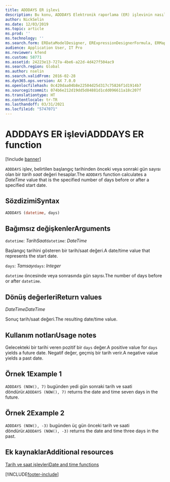 ```yaml
---
title: ADDDAYS ER işlevi
description: Bu konu, ADDDAYS Elektronik raporlama (ER) işlevinin nasıl kullanıldığı hakkında bilgi sağlar.
author: NickSelin
ms.date: 12/03/2019
ms.topic: article
ms.prod: ''
ms.technology: ''
ms.search.form: ERDataModelDesigner, ERExpressionDesignerFormula, ERMappedFormatDesigner, ERModelMappingDesigner
audience: Application User, IT Pro
ms.reviewer: kfend
ms.custom: 58771
ms.assetid: 24223e13-727a-4be6-a22d-4d427f504ac9
ms.search.region: Global
ms.author: nselin
ms.search.validFrom: 2016-02-28
ms.dyn365.ops.version: AX 7.0.0
ms.openlocfilehash: 0c420daa04b8e22504d25d317c75826f1d1914b7
ms.sourcegitcommit: 074b6e212d19dd5d84881d1cdd096611a18c207f
ms.translationtype: HT
ms.contentlocale: tr-TR
ms.lasthandoff: 03/31/2021
ms.locfileid: "5747071"
---
```

# <a name="adddays-er-function"></a><span data-ttu-id="b6aeb-103">ADDDAYS ER işlevi</span><span class="sxs-lookup"><span data-stu-id="b6aeb-103">ADDDAYS ER function</span></span>

[!include [banner](../includes/banner.md)]

<span data-ttu-id="b6aeb-104">`ADDDAYS` işlev, belirtilen başlangıç tarihinden önceki veya sonraki gün sayısı olan bir *tarih saat* değeri hesaplar.</span><span class="sxs-lookup"><span data-stu-id="b6aeb-104">The `ADDDAYS` function calculates a *DateTime* value that is the specified number of days before or after a specified start date.</span></span>

## <a name="syntax"></a><span data-ttu-id="b6aeb-105">Sözdizimi</span><span class="sxs-lookup"><span data-stu-id="b6aeb-105">Syntax</span></span>

```vb
ADDDAYS (datetime, days)
```

## <a name="arguments"></a><span data-ttu-id="b6aeb-106">Bağımsız değişkenler</span><span class="sxs-lookup"><span data-stu-id="b6aeb-106">Arguments</span></span>

<span data-ttu-id="b6aeb-107">`datetime`: *TarihSaat*</span><span class="sxs-lookup"><span data-stu-id="b6aeb-107">`datetime`: *DateTime*</span></span>

<span data-ttu-id="b6aeb-108">Başlangıç tarihini gösteren bir tarih/saat değeri.</span><span class="sxs-lookup"><span data-stu-id="b6aeb-108">A date/time value that represents the start date.</span></span>

<span data-ttu-id="b6aeb-109">`days`: *Tamsayı*</span><span class="sxs-lookup"><span data-stu-id="b6aeb-109">`days`: *Integer*</span></span>

<span data-ttu-id="b6aeb-110">`datetime` öncesinde veya sonrasında gün sayısı.</span><span class="sxs-lookup"><span data-stu-id="b6aeb-110">The number of days before or after `datetime`.</span></span>

## <a name="return-values"></a><span data-ttu-id="b6aeb-111">Dönüş değerleri</span><span class="sxs-lookup"><span data-stu-id="b6aeb-111">Return values</span></span>

<span data-ttu-id="b6aeb-112">*DateTime*</span><span class="sxs-lookup"><span data-stu-id="b6aeb-112">*DateTime*</span></span>

<span data-ttu-id="b6aeb-113">Sonuç tarih/saat değeri.</span><span class="sxs-lookup"><span data-stu-id="b6aeb-113">The resulting date/time value.</span></span>

## <a name="usage-notes"></a><span data-ttu-id="b6aeb-114">Kullanım notları</span><span class="sxs-lookup"><span data-stu-id="b6aeb-114">Usage notes</span></span>

<span data-ttu-id="b6aeb-115">Gelecekteki bir tarihi veren pozitif bir `days` değer.</span><span class="sxs-lookup"><span data-stu-id="b6aeb-115">A positive value for `days` yields a future date.</span></span> <span data-ttu-id="b6aeb-116">Negatif değer, geçmiş bir tarih verir.</span><span class="sxs-lookup"><span data-stu-id="b6aeb-116">A negative value yields a past date.</span></span>

## <a name="example-1"></a><span data-ttu-id="b6aeb-117">Örnek 1</span><span class="sxs-lookup"><span data-stu-id="b6aeb-117">Example 1</span></span>

<span data-ttu-id="b6aeb-118">`ADDDAYS (NOW(), 7)` bugünden yedi gün sonraki tarih ve saati döndürür.</span><span class="sxs-lookup"><span data-stu-id="b6aeb-118">`ADDDAYS (NOW(), 7)` returns the date and time seven days in the future.</span></span>

## <a name="example-2"></a><span data-ttu-id="b6aeb-119">Örnek 2</span><span class="sxs-lookup"><span data-stu-id="b6aeb-119">Example 2</span></span>

<span data-ttu-id="b6aeb-120">`ADDDAYS (NOW(), -3)` bugünden üç gün önceki tarih ve saati döndürür.</span><span class="sxs-lookup"><span data-stu-id="b6aeb-120">`ADDDAYS (NOW(), -3)` returns the date and time three days in the past.</span></span>

## <a name="additional-resources"></a><span data-ttu-id="b6aeb-121">Ek kaynaklar</span><span class="sxs-lookup"><span data-stu-id="b6aeb-121">Additional resources</span></span>

[<span data-ttu-id="b6aeb-122">Tarih ve saat işlevleri</span><span class="sxs-lookup"><span data-stu-id="b6aeb-122">Date and time functions</span></span>](er-functions-category-datetime.md)


[!INCLUDE[footer-include](../../../includes/footer-banner.md)]